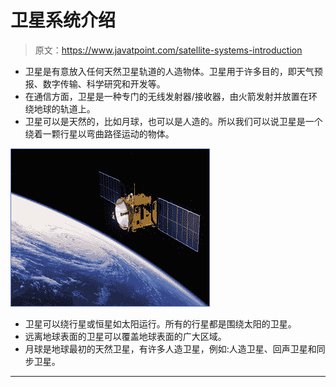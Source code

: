 # 卫星系统介绍

> 原文：<https://www.javatpoint.com/satellite-systems-introduction>

*   卫星是有意放入任何天然卫星轨道的人造物体。卫星用于许多目的，即天气预报、数字传输、科学研究和开发等。
*   在通信方面，卫星是一种专门的无线发射器/接收器，由火箭发射并放置在环绕地球的轨道上。
*   卫星可以是天然的，比如月球，也可以是人造的。所以我们可以说卫星是一个绕着一颗行星以弯曲路径运动的物体。

![Satellite Systems](img/2c5eed014b8e6ceeecc26fe11396926b.png)

*   卫星可以绕行星或恒星如太阳运行。所有的行星都是围绕太阳的卫星。
*   远离地球表面的卫星可以覆盖地球表面的广大区域。
*   月球是地球最初的天然卫星，有许多人造卫星，例如:人造卫星、回声卫星和同步卫星。

* * *